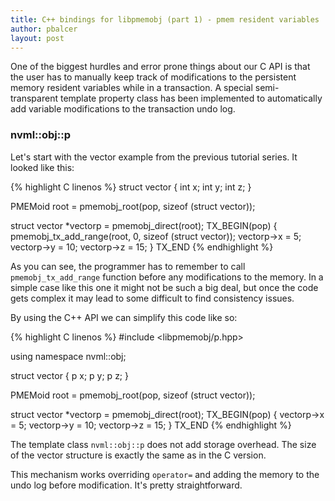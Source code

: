 ```yaml
---
title: C++ bindings for libpmemobj (part 1) - pmem resident variables
author: pbalcer
layout: post
---
```


One of the biggest hurdles and error prone things about our C API is that the
user has to manually keep track of modifications to the persistent memory resident
variables while in a transaction. A special semi-transparent template property
class has been implemented to automatically add variable modifications to the
transaction undo log.

### nvml::obj::p

Let's start with the vector example from the previous tutorial series. It looked
like this:

{% highlight C linenos %}
struct vector {
	int x;
	int y;
	int z;
}

PMEMoid root = pmemobj_root(pop, sizeof (struct vector));

struct vector *vectorp = pmemobj_direct(root);
TX_BEGIN(pop) {
	pmemobj_tx_add_range(root, 0, sizeof (struct vector));
	vectorp->x = 5;
	vectorp->y = 10;
	vectorp->z = 15;
} TX_END
{% endhighlight %}

As you can see, the programmer has to remember to call `pmemobj_tx_add_range`
function before any modifications to the memory. In a simple case like this one
it might not be such a big deal, but once the code gets complex it may lead to
some difficult to find consistency issues.

By using the C++ API we can simplify this code like so:

{% highlight C linenos %}
#include <libpmemobj/p.hpp>

using namespace nvml::obj;

struct vector {
	p<int> x;
	p<int> y;
	p<int> z;
}

PMEMoid root = pmemobj_root(pop, sizeof (struct vector));

struct vector *vectorp = pmemobj_direct(root);
TX_BEGIN(pop) {
	vectorp->x = 5;
	vectorp->y = 10;
	vectorp->z = 15;
} TX_END
{% endhighlight %}

The template class `nvml::obj::p` does not add storage overhead. The size of
the vector structure is exactly the same as in the C version.

This mechanism works overriding `operator=` and adding the memory to the undo log
before modification. It's pretty straightforward.
